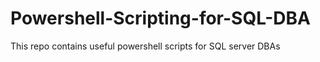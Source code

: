 # Powershell-Scripting-for-SQL-DBA
This repo contains useful powershell scripts for SQL server DBAs
